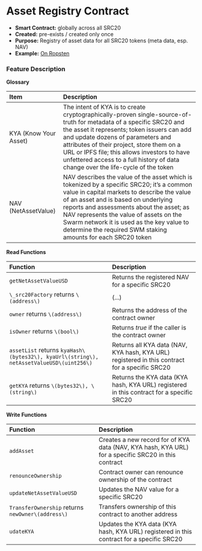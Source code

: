 # Asset Registry Contract

* **Smart Contract:** globally across all SRC20
* **Created:** pre-exists / created only once
* **Purpose:** Registry of asset data for all SRC20 tokens \(meta data, esp. NAV\)
* **Example:**  [On Ropsten](https://ropsten.etherscan.io/address/0x54f9b26edc46bd4beaf70ab2771b7ec178241932#code)  

### Feature Description

**Glossary**

| Item | Description |
| :--- | :--- |
| KYA \(Know Your Asset\) | The intent of KYA is to create cryptographically-proven single-source-of-truth for metadata of a specific SRC20 and the asset it represents; token issuers can add and update dozens of parameters and attributes of their project, store them on a URL or IPFS file; this allows investors to have unfettered access to a full history of data change over the life-cycle of the token |
| NAV \(NetAssetValue\) | NAV describes the value of the asset which is tokenized by a specific SRC20; it’s a common value in capital markets to describe the value of an asset and is based on underlying reports and assessments about the asset; as NAV represents the value of assets on the Swarm network it is used as the key value to determine the required SWM staking amounts for each SRC20 token |

**Read Functions**

| Function | Description |
| :--- | :--- |
| `getNetAssetValueUSD` | Returns the registered NAV for a specific SRC20 |
| `\_src20Factory` returns `\(address\)` | \(...\) |
| `owner` returns `\(address\)` | Returns the address of the contract owner |
| `isOwner` returns `\(bool\)` | Returns _true_ if the caller is the contract owner |
| `assetList` returns `kyaHash\(bytes32\), kyaUrl\(string\), netAssetValueUSD\(uint256\)` | Returns all KYA data \(NAV, KYA hash, KYA URL\) registered in this contract for a specific SRC20 |
| `getKYA` returns `\(bytes32\), \(string\)` | Returns the KYA data \(KYA hash, KYA URL\) registered in this contract for a specific SRC20 |

**Write Functions**

| Function | Description |
| :--- | :--- |
| `addAsset` | Creates a new record for of KYA data \(NAV, KYA hash, KYA URL\) for a specific SRC20 in this contract |
| `renounceOwnership` | Contract owner can renounce ownership of the contract |
| `updateNetAssetValueUSD` | Updates the NAV value for a specific SRC20 |
| `TransferOwnership` returns `newOwner\(address\)` | Transfers ownership of this contract to another address |
| `udateKYA` | Updates the KYA data \(KYA hash, KYA URL\) registered in this contract for a specific SRC20 |

